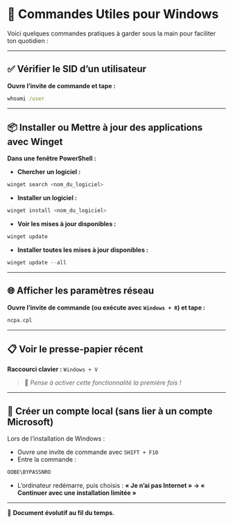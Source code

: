 # 🚀 Commandes Utiles pour Windows

Voici quelques commandes pratiques à garder sous la main pour faciliter ton quotidien :

---

## ✅ Vérifier le SID d’un utilisateur

**Ouvre l’invite de commande et tape :**
```cmd
whoami /user
```

---

## 📦 Installer ou Mettre à jour des applications avec Winget

**Dans une fenêtre PowerShell :**

- **Chercher un logiciel :**
```powershell
winget search <nom_du_logiciel>
```

- **Installer un logiciel :**
```powershell
winget install <nom_du_logiciel>
```

- **Voir les mises à jour disponibles :**
```powershell
winget update
```

- **Installer toutes les mises à jour disponibles :**
```powershell
winget update --all
```

---

## 🌐 Afficher les paramètres réseau

**Ouvre l’invite de commande (ou exécute avec `Windows + R`) et tape :**
```cmd
ncpa.cpl
```

---

## 📋 Voir le presse-papier récent

**Raccourci clavier :** `Windows + V`

> 📌 *Pense à activer cette fonctionnalité la première fois !*

---

## 👤 Créer un compte local (sans lier à un compte Microsoft)

Lors de l’installation de Windows :
- Ouvre une invite de commande avec `SHIFT + F10`
- Entre la commande :
```cmd
OOBE\BYPASSNRO
```
- L’ordinateur redémarre, puis choisis : **« Je n’ai pas Internet » → « Continuer avec une installation limitée »**

---

🎯 **Document évolutif au fil du temps.**

